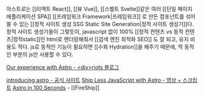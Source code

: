 아스트로는 [[리액트 React]], [[뷰 Vue]], [[스벨트 Svelte]]같은 여러 [[단일 페이지 애플리케이션 SPA]] [[프레임워크 Framework|프레임워크]] 로 만든 컴포넌트를 섞어 쓸 수 있는 [[정적 사이트 생성 SSG Static Site Generation|정적 사이트 생성기]]다. 정적 사이트 생성기들이 그렇듯이, javascript 없이 100% [[정적 컨텐츠 vs 동적 컨텐츠|정적static]]인 html로 렌더링해줘서 [[검색 엔진 최적화 SEO]] 도 잘 되고, 유지 비용도 적다. js로 동적인 기능이 필요하면 [[수화 Hydration]]을 해주기 때문에, 딱 동적인 부분의 js만 사용할 수 있다.

[Our experience with Astro - \<div\>riots 블로그](https://divriots.com/blog/our-experience-with-astro)

[introducing astro - 공식 사이트](https://astro.build/blog/introducing-astro/)
[Ship Less JavaScript with Astro - 영상 + 스크립트](https://www.learnwithjason.dev/ship-less-javascript-with-astro)
[Astro in 100 Seconds](https://youtu.be/dsTXcSeAZq8) - [[FireShip]]